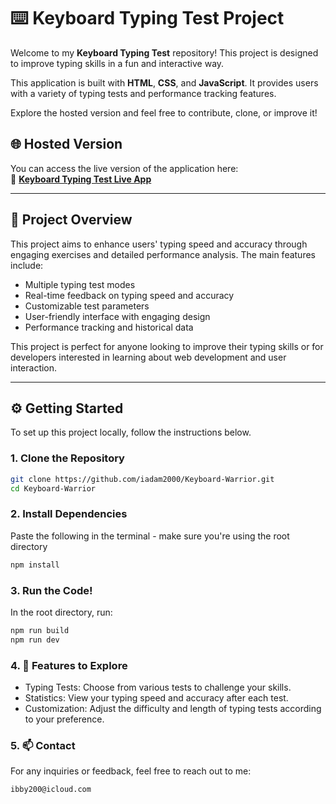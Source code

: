 # ⌨️ Keyboard Typing Test Project

Welcome to my **Keyboard Typing Test** repository! This project is designed to improve typing skills in a fun and interactive way.

This application is built with **HTML**, **CSS**, and **JavaScript**. It provides users with a variety of typing tests and performance tracking features.

Explore the hosted version and feel free to contribute, clone, or improve it!

## 🌐 Hosted Version

You can access the live version of the application here:  
🔗 **[Keyboard Typing Test Live App](https://ibraheems-articlex.netlify.app/)**

---

## 📄 Project Overview

This project aims to enhance users' typing speed and accuracy through engaging exercises and detailed performance analysis. The main features include:

- Multiple typing test modes
- Real-time feedback on typing speed and accuracy
- Customizable test parameters
- User-friendly interface with engaging design
- Performance tracking and historical data

This project is perfect for anyone looking to improve their typing skills or for developers interested in learning about web development and user interaction.

---

## ⚙️ Getting Started

To set up this project locally, follow the instructions below.

### 1. Clone the Repository

```bash
git clone https://github.com/iadam2000/Keyboard-Warrior.git
cd Keyboard-Warrior
```

### 2. Install Dependencies

Paste the following in the terminal - make sure you're using the root directory
```bash
npm install
```

### 3. Run the Code!
In the root directory, run:
```bash
npm run build
npm run dev
```
### 4. 📜 Features to Explore
- Typing Tests: Choose from various tests to challenge your skills.
- Statistics: View your typing speed and accuracy after each test.
- Customization: Adjust the difficulty and length of typing tests according to your preference.

### 5. 📫 Contact
For any inquiries or feedback, feel free to reach out to me:
```bash
ibby200@icloud.com
```
